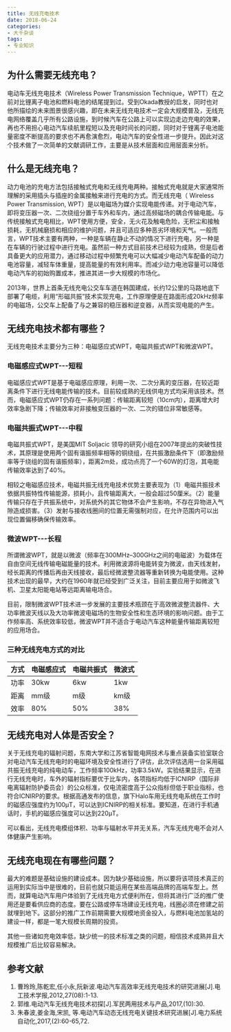```yaml
---
title: 无线充电技术
date: 2018-06-24
categories:
- 大千杂谈
tags:
- 专业知识
---
```


## 为什么需要无线充电？

电动车无线充电技术（Wireless Power Transmission Technique，WPTT）在之前对比锂离子电池和燃料电池的结尾提到过。受到Okada教授的启发，同时也对他所描绘的未来图景很感兴趣，即在未来无线充电技术一定会大规模普及，无线充电网络覆盖几乎所有公路设施，到时候汽车在公路上可以实现边走边充电的效果，再也不用担心电动汽车续航里程短以及充电时间长的问题，同时对于锂离子电池能量密度不断提高的要求也不再愈演愈烈，电动汽车的安全性进一步提升。因此对这个技术做了一次简单的文献调研工作，主要是从技术层面和应用层面来分析。

## 什么是无线充电？

动力电池的充电方法包括接触式充电和无线充电两种。接触式充电就是大家通常所理解的采用插头与插座的金属接触来进行充电的方式。而无线充电（ Wireless Power Transmission, WPT）是以电磁场为媒介实现电能传递。对于电动汽车，即将变压器一次、二次绕组分置于车外和车内，通过高频磁场的耦合传输电能。与传统接触式充电相比，WPT使用方便，安全，无火花及触电危险，无积尘和接触损耗，无机械磨损和相应的维护问题，并且可适应多种恶劣环境和天气。一般而言，WPT技术主要有两种，一种是车辆在静止不动的情况下进行充电，另一种是在车辆的行驶过程中进行充电。虽然前一种方式目前技术已经较为成熟，但是后者具备更大的应用潜力，通过移动过程中频繁充电可以大幅减少电动汽车配备的动力电池容量，减轻车体重量，提高能量的有效利用率。而减少动力电池容量可以降低电动汽车的初始购置成本，推进其进一步大规模的市场化。

2013年，世界上首条无线充电公交车车道在韩国建成，长约12公里的马路地底下部署了电缆，利用“形磁共振”技术实现充电，工作原理便是在路面形成20kHz频率的电磁场，公交车上配备了与之兼容的稳压器和逆变器，从而实现电能的产生。

## 无线充电技术都有哪些？

无线充电技术主要分为三种：电磁感应式WPT，电磁共振式WPT和微波WPT。

### 电磁感应式WPT---短程

电磁感应式WPT是基于电磁感应原理，利用一次、二次分离的变压器，在较近距离条件下进行无线电能传输的技术。目前较成熟的无线供电方式均采用该技术。然而，电磁感应式WPT仍存在一系列问题：传输距离较短（10cm内），距离增大时效率急剧下降；传输效率对非接触变压器的一次、二次的错位非常敏感等。

### 电磁共振式WPT---中程

电磁共振式WPT，是美国MIT Soljacic 领导的研究小组在2007年提出的突破性技术，其原理是使用两个固有谐振频率相等的铜绕组，在共振激励条件下（即激励频率等于绕组的固有谐振频率），距离2m处，成功点亮了一个60W的灯泡，其电能传输效率达到了40%。

相较之电磁感应技术，电磁共振无线充电技术优势主要表现为（1）电磁共振技术依据共振特性传输能源，损耗小，且传输距离大，一般会超过50厘米。（2）能量传输只存在于共振系统中，对系统外的其它物体不会产生影响，不存在异物进入气隙造成损害。（3）发射与接收线圈间的位置无需强制对应，在允许范围内可以出现位置偏移确保传输效率。

### 微波WPT---长程

所谓微波WPT，就是以微波（频率在300MHz–300GHz之间的电磁波）为载体在自由空间无线传输电磁能量的技术。利用微波源将电能转变为微波，由天线发射，经长距离的传播后再由天线接收，最后经微波整流器等重新转换为电能使用。这种技术出现的最早，大约在1960年就已经受到广泛关注，目前主要应用于如微波飞机、卫星太阳能电站等远距离输电场合。

目前，限制微波WPT技术进一步发展的主要技术瓶颈在于高效微波整流器件、大功率微波天线以及大功率微波电磁场的生物安全性和生态环境的影响问题。由于工作频率高、系统效率较低，微波WPT并不适合于电动汽车这种能量传输距离较短的应用场合。

### 三种无线充电方式的对比

方式|电磁感应式|电磁共振式|微波式
|---|---|---|---|
功率|30kw|6kw|1kw
距离|mm级|m级|km级
效率|80%|50%|38%


## 无线充电对人体是否安全？

关于无线充电的辐射问题，东南大学和江苏省智能电网技术与重点装备实验室联合对电动汽车无线充电时的电磁环境及安全性进行了评估，此次评估选用一台采用磁共振无线充电的纯电动车，工作频率100kHz，功率3.5kW。实验结果显示，在进行无线充电时，车外的辐射指标要优于比车内，各项指标均低于ICNIRP（国际非电离辐射防护委员会）的公众标准，仅电流密度高于公众指标但低于职业指标，也符合ICNIRP的要求。根据高通发布的信息，旗下Halo车用无线充电系统在工作时的磁感应强度约为100μT，可以达到ICNIRP的相关标准。要知道，在进行手机通话时，手机的磁感应强度可以达到220μT。

可以看出，无线充电模组体积、功率与辐射水平并无关系，汽车无线充电不会对人体健康产生影响。


## 无线充电现在有哪些问题？

最大的难题是基础设施的建设成本。因为缺少基础设施，所以要将该项技术真正的运用到实际当中是很难的，目前也就只能运用在某些高端品牌的高端车型上。然而，就算电动汽车用户体验到了无线充电方式便利所在，但将其进行广泛的推广使用还是要看供应商的态度。要在公路或停车场建设无线充电，线圈必须在修建之前就埋到地下。这部分的推广工作前期需要大规模地资金投入，与燃料电池加氢站的建设一样，都是一笔大规模长周期的投资。

其他一些诸如充电效率低，缺少统一的技术标准之类的问题，相信技术成熟并且大规模推广后比较容易解决。

## 参考文献

1. 曹玲玲,陈乾宏,任小永,阮新波.电动汽车高效率无线充电技术的研究进展[J].电工技术学报,2012,27(08):1-13.
2. 郭维.电动汽车无线充电技术初探[J].军民两用技术与产品,2017,(10):30.
3. 朱春波,姜金海,宋凯, 等.电动汽车动态无线充电关键技术研究进展[J].电力系统自动化,2017,(2):60-65,72.